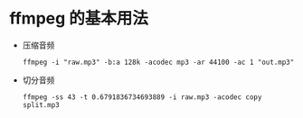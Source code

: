 # ffmpeg 的基本用法



* 压缩音频

  ```shell
  ffmpeg -i "raw.mp3" -b:a 128k -acodec mp3 -ar 44100 -ac 1 "out.mp3"
  ```



* 切分音频

  ```shell
  ffmpeg -ss 43 -t 0.6791836734693889 -i raw.mp3 -acodec copy split.mp3
  ```

  